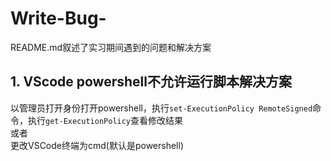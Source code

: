 # Write-Bug-
README.md叙述了实习期间遇到的问题和解决方案
## 1. VScode powershell不允许运行脚本解决方案
以管理员打开身份打开powershell，执行`set-ExecutionPolicy RemoteSigned`命令，执行`get-ExecutionPolicy`查看修改结果  
或者  
更改VSCode终端为cmd(默认是powershell)
